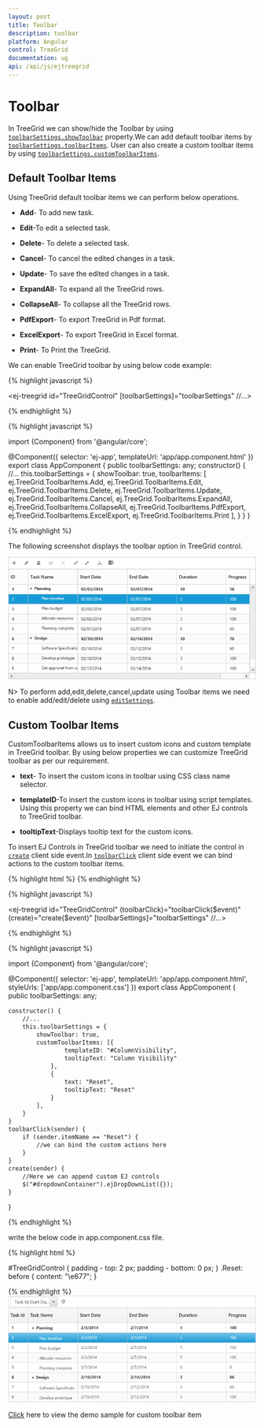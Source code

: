 ```yaml
---
layout: post
title: Toolbar
description: toolbar
platform: Angular
control: TreeGrid
documentation: ug
api: /api/js/ejtreegrid
---
```

# Toolbar

In TreeGrid we can show/hide the Toolbar by using [`toolbarSettings.showToolbar`](https://help.syncfusion.com/api/js/ejtreegrid#members:toolbarsettings-showtoolbar "showToolbar") property.We can add default toolbar items by [`toolbarSettings.toolbarItems`](https://help.syncfusion.com/api/js/ejtreegrid#members:toolbarsettings-toolbaritems "toolbarItems"). User can also create a custom toolbar items by using [`toolbarSettings.customToolbarItems`](https://help.syncfusion.com/api/js/ejtreegrid#members:toolbarsettings-customToolbarItems "customToolbarItems").

## Default Toolbar Items
Using TreeGrid default toolbar items we can perform below operations.

* **Add**- To add new task.

* **Edit**-To edit a selected task.

* **Delete**- To delete a selected task.
		   
* **Cancel**- To cancel the edited changes in a task.
		   
* **Update**- To save the edited changes in a task.
		   
* **ExpandAll**- To expand all the TreeGrid rows.
		   
* **CollapseAll**- To collapse all the TreeGrid rows.
		   
* **PdfExport**- To export TreeGrid in Pdf format.
		   
* **ExcelExport**- To export TreeGrid in Excel format.

* **Print**- To Print the TreeGrid.

We can enable TreeGrid toolbar by using below code example:

{% highlight javascript %}

<ej-treegrid id="TreeGridControl" [toolbarSettings]="toolbarSettings"
//...>
</ej-treegrid>

{% endhighlight %}

{% highlight javascript %}

import {Component} from '@angular/core';

@Component({
    selector: 'ej-app',
    templateUrl: 'app/app.component.html'
})
export class AppComponent {
    public toolbarSettings: any;
    constructor() {
        //...
        this.toolbarSettings = {
            showToolbar: true,
            toolbarItems: [
                ej.TreeGrid.ToolbarItems.Add,
                ej.TreeGrid.ToolbarItems.Edit,
                ej.TreeGrid.ToolbarItems.Delete,
                ej.TreeGrid.ToolbarItems.Update,
                ej.TreeGrid.ToolbarItems.Cancel,
                ej.TreeGrid.ToolbarItems.ExpandAll,
                ej.TreeGrid.ToolbarItems.CollapseAll,
                ej.TreeGrid.ToolbarItems.PdfExport,
                ej.TreeGrid.ToolbarItems.ExcelExport,
                ej.TreeGrid.ToolbarItems.Print
            ],
        }
    }
}

{% endhighlight %}

The following screenshot displays the toolbar option in TreeGrid control.

![](Toolbar_images/Toolbar_img1.png)

N> To perform add,edit,delete,cancel,update using Toolbar items we need to enable add/edit/delete using [`editSettings`](https://help.syncfusion.com/api/js/ejtreegrid#members:editsettings "editSettings").
  
## Custom Toolbar Items

CustomToolbarItems allows us to insert custom icons and custom template in TreeGrid toolbar. By using below properties we can customize TreeGrid toolbar as per our requirement.

* **text**- To insert the custom icons in toolbar using CSS class name selector.

* **templateID**-To insert the custom icons in toolbar using script templates. Using this property we can bind HTML elements and other EJ controls to TreeGrid toolbar.

* **tooltipText**-Displays tooltip text for the custom icons.

To insert EJ Controls in TreeGrid toolbar we need to initiate the control in [`create`](https://help.syncfusion.com/api/js/ejtreegrid#events:create "create") client side event.In [`toolbarClick`](https://help.syncfusion.com/api/js/ejtreegrid#events:toolbarclick "toolbarclick") client side event we can bind actions to the custom toolbar items.

{% highlight html %}
    <script id="ColumnVisibility" type="text/x-jsrender">
        <input id="dropdownContainer" />
    </script>
{% endhighlight %}

{% highlight javascript %}

<ej-treegrid id="TreeGridControl" (toolbarClick)="toolbarClick($event)" (create)="create($event)" [toolbarSettings]="toolbarSettings"
    //...>
</ej-treegrid>

{% endhighlight %}

{% highlight javascript %}

import {Component} from '@angular/core';

@Component({
    selector: 'ej-app',
    templateUrl: 'app/app.component.html',
    styleUrls: ['app/app.component.css']
})
export class AppComponent {
    public toolbarSettings: any;

    constructor() {
        //...
        this.toolbarSettings = {
            showToolbar: true,
            customToolbarItems: [{
                    templateID: "#ColumnVisibility",
                    tooltipText: "Column Visibility"
                },
                {
                    text: "Reset",
                    tooltipText: "Reset"
                }
            ],
        }
    }
    toolbarClick(sender) {
        if (sender.itemName == "Reset") {
            //we can bind the custom actions here
        }
    }
    create(sender) {
        //Here we can append custom EJ controls
        $("#dropdownContainer").ejDropDownList({});
    }
}

{% endhighlight %}

write the below code in app.component.css file.

{% highlight html %}  

#TreeGridControl {
    padding - top: 2 px;
    padding - bottom: 0 px;
}
.Reset: before {
    content: "\e677";
}

{% endhighlight %}
![](Toolbar_images/Toolbar_img2.png)

[Click](http://js.syncfusion.com/demos/web/#!/bootstrap/treegrid/toolbartemplate) here to view the demo sample for custom toolbar item